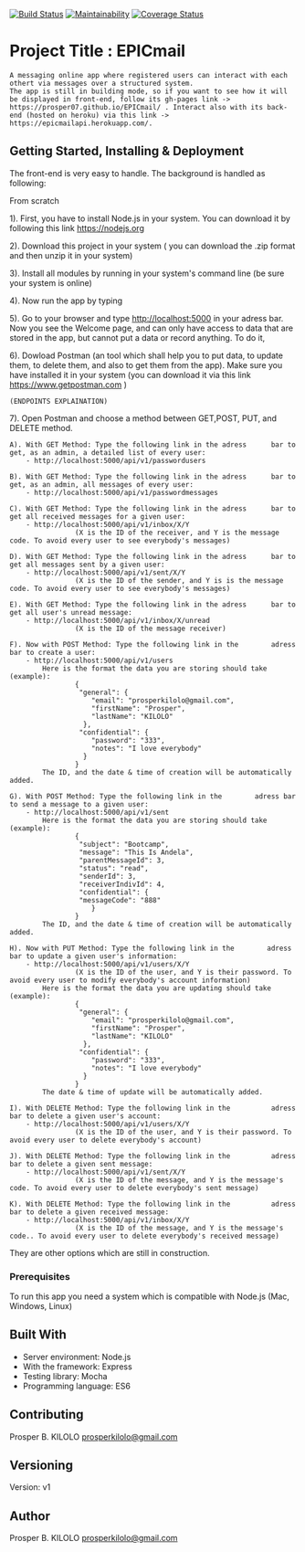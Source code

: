 [![Build Status](https://travis-ci.com/Prosper07/EPICmail.svg?branch=develop)](https://travis-ci.com/Prosper07/EPICmail) [![Maintainability](https://api.codeclimate.com/v1/badges/e7bd73880353f2a47079/maintainability)](https://codeclimate.com/github/Prosper07/EPICmail/maintainability) [![Coverage Status](https://coveralls.io/repos/github/Prosper07/EPICmail/badge.svg?branch=develop)](https://coveralls.io/github/Prosper07/EPICmail?branch=develop)


# Project Title : EPICmail

    A messaging online app where registered users can interact with each othert via messages over a structured system.
    The app is still in building mode, so if you want to see how it will be displayed in front-end, follow its gh-pages link -> https://prosper07.github.io/EPICmail/ . Interact also with its back-end (hosted on heroku) via this link -> https://epicmailapi.herokuapp.com/.

## Getting Started, Installing & Deployment

The front-end is very easy to handle.
The background is handled as following:

From scratch

1). First, you have to install Node.js in your system.
    You can download it by following this link https://nodejs.org

2). Download this project in your system ( you can download the .zip format and then unzip it in your system)

3). Install all modules by running <npm install> in your system's command line (be sure your system is online)

4). Now run the app by typing <npm start>

5). Go to your browser and type <http://localhost:5000> in your adress bar. Now you see the Welcome page, and can only have access to data that are stored in the app, but cannot put a data or record anything. To do it,

6). Dowload Postman (an tool which shall help you to put data, to update them, to delete them, and also to get them from the app). Make sure you have installed it in your system (you can download it via this link https://www.getpostman.com )

    (ENDPOINTS EXPLAINATION)

7). Open Postman and choose a method between GET,POST, PUT, and DELETE method.

    A). With GET Method: Type the following link in the adress      bar to get, as an admin, a detailed list of every user:
        - http://localhost:5000/api/v1/passwordusers
        
    B). With GET Method: Type the following link in the adress      bar to get, as an admin, all messages of every user:
        - http://localhost:5000/api/v1/passwordmessages
        
    C). With GET Method: Type the following link in the adress      bar to get all received messages for a given user:
        - http://localhost:5000/api/v1/inbox/X/Y
                    (X is the ID of the receiver, and Y is the message code. To avoid every user to see everybody's messages)
        
    D). With GET Method: Type the following link in the adress      bar to get all messages sent by a given user: 
        - http://localhost:5000/api/v1/sent/X/Y
                    (X is the ID of the sender, and Y is is the message code. To avoid every user to see everybody's messages)
        
    E). With GET Method: Type the following link in the adress      bar to get all user's unread message: 
        - http://localhost:5000/api/v1/inbox/X/unread
                    (X is the ID of the message receiver)
        
    F). Now with POST Method: Type the following link in the        adress bar to create a user: 
        - http://localhost:5000/api/v1/users
            Here is the format the data you are storing should take (example):
                    {
                     "general": {
                        "email": "prosperkilolo@gmail.com",
                        "firstName": "Prosper",
                        "lastName": "KILOLO"
                      },
                     "confidential": {
                        "password": "333",
                        "notes": "I love everybody"
                      }
                    }
            The ID, and the date & time of creation will be automatically added.

    G). With POST Method: Type the following link in the        adress bar to send a message to a given user: 
        - http://localhost:5000/api/v1/sent
            Here is the format the data you are storing should take (example):
                    {
                     "subject": "Bootcamp",
                     "message": "This Is Andela",
                     "parentMessageId": 3,
                     "status": "read",
                     "senderId": 3,
                     "receiverIndivId": 4,
                     "confidential": {
                     "messageCode": "888"
                        }
                    }
            The ID, and the date & time of creation will be automatically added.

    H). Now with PUT Method: Type the following link in the        adress bar to update a given user's information: 
        - http://localhost:5000/api/v1/users/X/Y
                    (X is the ID of the user, and Y is their password. To avoid every user to modify everybody's account information)
            Here is the format the data you are updating should take (example):
                    {
                     "general": {
                        "email": "prosperkilolo@gmail.com",
                        "firstName": "Prosper",
                        "lastName": "KILOLO"
                      },
                     "confidential": {
                        "password": "333",
                        "notes": "I love everybody"
                      }
                    }
            The date & time of update will be automatically added.

    I). With DELETE Method: Type the following link in the          adress bar to delete a given user's account:
        - http://localhost:5000/api/v1/users/X/Y
                    (X is the ID of the user, and Y is their password. To avoid every user to delete everybody's account)

    J). With DELETE Method: Type the following link in the          adress bar to delete a given sent message:
        - http://localhost:5000/api/v1/sent/X/Y
                    (X is the ID of the message, and Y is the message's code. To avoid every user to delete everybody's sent message)

    K). With DELETE Method: Type the following link in the          adress bar to delete a given received message:
        - http://localhost:5000/api/v1/inbox/X/Y
                    (X is the ID of the message, and Y is the message's code.. To avoid every user to delete everybody's received message)

They are other options which are still in construction.

### Prerequisites

To run this app you need a system which is compatible with Node.js (Mac, Windows, Linux)

## Built With

- Server environment: Node.js 
- With the framework: Express
- Testing library: Mocha
- Programming language: ES6

## Contributing

Prosper B. KILOLO  prosperkilolo@gmail.com

## Versioning

Version: v1

## Author

Prosper B. KILOLO  prosperkilolo@gmail.com
